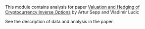 This module contains analysis for paper
[Valuation and Hedging of Cryptocurrency Inverse Options](https://papers.ssrn.com/sol3/papers.cfm?abstract_id=4606748) by Artur Sepp and Vladimir Lucic

See the description of data and analysis in the paper.
